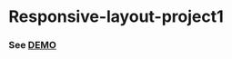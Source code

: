 # Responsive-layout-project1
### See [DEMO](https://joannaj79.github.io/Responsive-layout-project1/)

